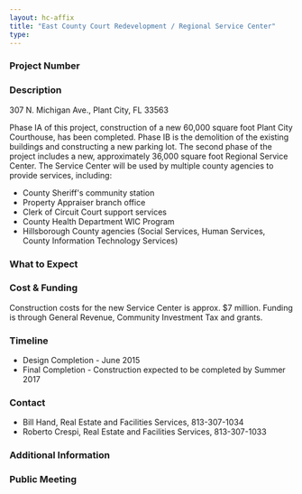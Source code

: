 ```yaml
---
layout: hc-affix
title: "East County Court Redevelopment / Regional Service Center"
type:
---
```


### Project Number



### Description

307 N. Michigan Ave., Plant City, FL 33563  

Phase IA of this project, construction of a new 60,000 square foot Plant City Courthouse, has been completed. Phase IB is the demolition of the existing buildings and constructing a new parking lot. The second phase of the project includes a new, approximately 36,000 square foot Regional Service Center. The Service Center will be used by multiple county agencies to provide services, including:  

* County Sheriff's community station
* Property Appraiser branch office
* Clerk of Circuit Court support services
* County Health Department WIC Program
* Hillsborough County agencies (Social Services, Human Services, County Information Technology Services)

### What to Expect



### Cost & Funding

Construction costs for the new Service Center is approx. $7 million. Funding is through General Revenue, Community Investment Tax and grants.

### Timeline

* Design Completion - June 2015
* Final Completion - Construction expected to be completed by Summer 2017

### Contact

* Bill Hand, Real Estate and Facilities Services, 813-307-1034
* Roberto Crespi, Real Estate and Facilities Services, 813-307-1033

### Additional Information



### Public Meeting
